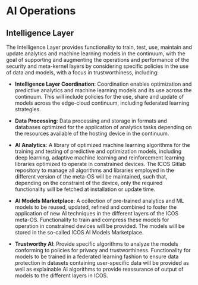 # AI Operations

## Intelligence Layer
The Intelligence Layer provides functionality to train, test, use, maintain and update analytics and machine learning 
models in the continuum, with the goal of supporting and augmenting the operations and performance
of the security and meta-kernel layers by considering specific policies in the use of data and models, 
with a focus in trustworthiness, including:

- **Intelligence Layer Coordination**: Coordination enables optimization and predictive analytics and 
machine learning models and its use across the continuum. This will include policies for the use, share 
and update of models across the edge-cloud continuum, including federated learning strategies.

- **Data Processing**: Data processing and storage in formats and databases optimized for the application of 
analytics tasks depending on the resources available of the hosting device in the continuum.

- **AI Analytics**: A library of optimized machine learning algorithms for the training and testing of 
predictive and optimization models, including deep learning, adaptive machine learning and reinforcement 
learning libraries optimized to operate in constrained devices. The ICOS Gitlab repository to manage all 
algorithms and libraries employed in the different version of the meta-OS will be maintained, 
such that, depending on the constraint of the device, only the required functionality will be fetched at 
installation or update time.

- **AI Models Marketplace**: A collection of pre-trained analytics and ML models to be reused, updated, 
refined and combined to foster the application of new AI techniques in the 
different layers of the ICOS meta-OS. Functionality to train and compress these models for operation 
in constrained devices will be provided. The models will be stored in the so-called ICOS AI Models Marketplace.

- **Trustworthy AI**: Provide specific algorithms to analyze the models conforming to 
policies for privacy and trustworthiness. Functionality for models to be trained in a federated learning 
fashion to ensure data protection in datasets containing user-specific data will be provided as well as 
explainable AI algorithms to provide reassurance of output of models to the different layers in ICOS.